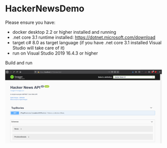 # HackerNewsDemo

Please ensure you have: 

 - docker desktop 2.2 or higher installed and running
 - .net core 3.1 runtime installed: https://dotnet.microsoft.com/download
 - target c# 8.0 as target language (if you have .net core 3.1 installed Visual Studio will take care of it)
 - run on Visual Studio 2019 16.4.3 or higher
 
 Build and run
 
 ![Screenshot](HackerNews_SwaggerUI.png)
 
